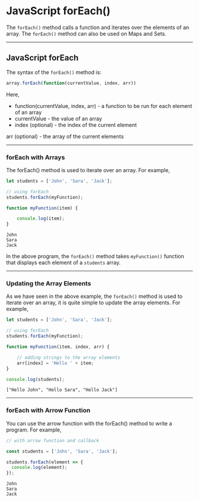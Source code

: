 # JavaScript forEach()

The ```forEach()``` method calls a function and iterates over the elements of an array. The ```forEach()``` method can also be used on Maps and Sets.

***

## JavaScript forEach

The syntax of the ```forEach()``` method is:

```js
array.forEach(function(currentValue, index, arr))
```

Here,

* function(currentValue, index, arr) - a function to be run for each element of an array
* currentValue - the value of an array
* index (optional) - the index of the current element

arr (optional) - the array of the current elements

***

### forEach with Arrays
The forEach() method is used to iterate over an array. For example,

```js
let students = ['John', 'Sara', 'Jack'];

// using forEach
students.forEach(myFunction);

function myFunction(item) {

    console.log(item);
}
```

```
John
Sara
Jack
```

In the above program, the ```forEach()``` method takes ```myFunction()``` function that displays each element of a ```students``` array.

***

### Updating the Array Elements
As we have seen in the above example, the ```forEach()``` method is used to iterate over an array, it is quite simple to update the array elements. For example,

```js
let students = ['John', 'Sara', 'Jack'];

// using forEach
students.forEach(myFunction);

function myFunction(item, index, arr) {

    // adding strings to the array elements
    arr[index] = 'Hello ' + item;
}

console.log(students);
```

```
["Hello John", "Hello Sara", "Hello Jack"]
```

***

### forEach with Arrow Function
You can use the arrow function with the forEach() method to write a program. For example,

```js
// with arrow function and callback

const students = ['John', 'Sara', 'Jack'];

students.forEach(element => {
  console.log(element);
});
```

```
John
Sara
Jack
```
